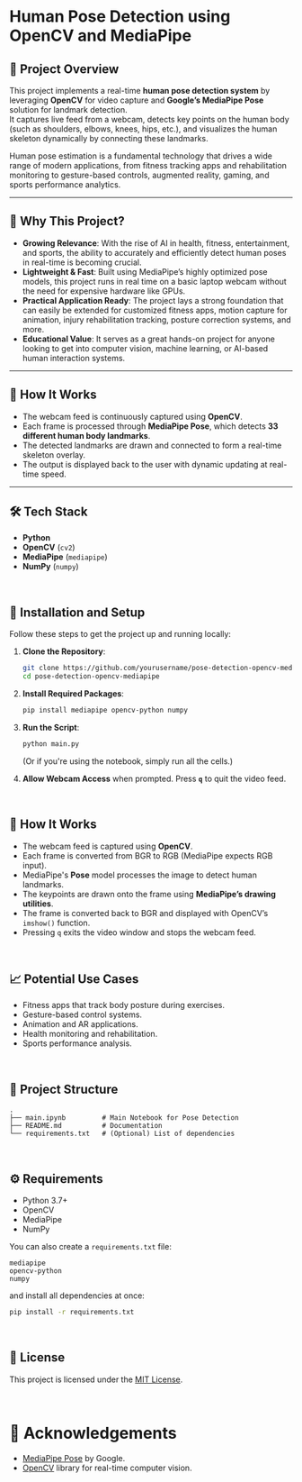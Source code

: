 # Human Pose Detection using OpenCV and MediaPipe

## 📸 Project Overview

This project implements a real-time **human pose detection system** by leveraging **OpenCV** for video capture and **Google’s MediaPipe Pose** solution for landmark detection.  
It captures live feed from a webcam, detects key points on the human body (such as shoulders, elbows, knees, hips, etc.), and visualizes the human skeleton dynamically by connecting these landmarks.

Human pose estimation is a fundamental technology that drives a wide range of modern applications, from fitness tracking apps and rehabilitation monitoring to gesture-based controls, augmented reality, gaming, and sports performance analytics.

---

## 🌟 Why This Project?

- **Growing Relevance**: With the rise of AI in health, fitness, entertainment, and sports, the ability to accurately and efficiently detect human poses in real-time is becoming crucial.
- **Lightweight & Fast**: Built using MediaPipe’s highly optimized pose models, this project runs in real time on a basic laptop webcam without the need for expensive hardware like GPUs.
- **Practical Application Ready**: The project lays a strong foundation that can easily be extended for customized fitness apps, motion capture for animation, injury rehabilitation tracking, posture correction systems, and more.
- **Educational Value**: It serves as a great hands-on project for anyone looking to get into computer vision, machine learning, or AI-based human interaction systems.

---

## 🚀 How It Works

- The webcam feed is continuously captured using **OpenCV**.
- Each frame is processed through **MediaPipe Pose**, which detects **33 different human body landmarks**.
- The detected landmarks are drawn and connected to form a real-time skeleton overlay.
- The output is displayed back to the user with dynamic updating at real-time speed.

---

## 🛠️ Tech Stack

- **Python**
- **OpenCV** (`cv2`)
- **MediaPipe** (`mediapipe`)
- **NumPy** (`numpy`)

<br/>

## 🚀 Installation and Setup

Follow these steps to get the project up and running locally:

1. **Clone the Repository**:
   ```bash
   git clone https://github.com/yourusername/pose-detection-opencv-mediapipe.git
   cd pose-detection-opencv-mediapipe
   ```

2. **Install Required Packages**:
   ```bash
   pip install mediapipe opencv-python numpy
   ```

3. **Run the Script**:
   ```bash
   python main.py
   ```
   (Or if you're using the notebook, simply run all the cells.)

4. **Allow Webcam Access** when prompted. Press **`q`** to quit the video feed.

<br/>

## 🧠 How It Works

- The webcam feed is captured using **OpenCV**.
- Each frame is converted from BGR to RGB (MediaPipe expects RGB input).
- MediaPipe's **Pose** model processes the image to detect human landmarks.
- The keypoints are drawn onto the frame using **MediaPipe’s drawing utilities**.
- The frame is converted back to BGR and displayed with OpenCV’s `imshow()` function.
- Pressing `q` exits the video window and stops the webcam feed.

<br/>

## 📈 Potential Use Cases

- Fitness apps that track body posture during exercises.
- Gesture-based control systems.
- Animation and AR applications.
- Health monitoring and rehabilitation.
- Sports performance analysis.

<br/>

## 📂 Project Structure

```
.
├── main.ipynb         # Main Notebook for Pose Detection
├── README.md          # Documentation
└── requirements.txt   # (Optional) List of dependencies
```

<br/>

## ⚙️ Requirements

- Python 3.7+
- OpenCV
- MediaPipe
- NumPy

You can also create a `requirements.txt` file:

```
mediapipe
opencv-python
numpy
```

and install all dependencies at once:

```bash
pip install -r requirements.txt
```

<br/>

## 📜 License

This project is licensed under the [MIT License](LICENSE).

<br/>

# 🙌 Acknowledgements

- [MediaPipe Pose](https://google.github.io/mediapipe/solutions/pose) by Google.
- [OpenCV](https://opencv.org/) library for real-time computer vision.

